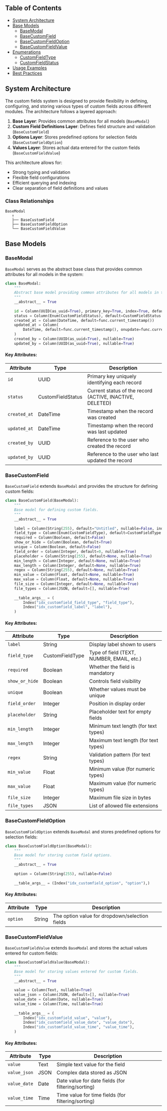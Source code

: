 ## Table of Contents

- [System Architecture](#system-architecture)
- [Base Models](#base-models)
  - [BaseModal](#basemodal)
  - [BaseCustomField](#basecustomfield)
  - [BaseCustomFieldOption](#basecustomfieldoption)
  - [BaseCustomFieldValue](#basecustomfieldvalue)
- [Enumerations](#enumerations)
  - [CustomFieldType](#customfieldtype)
  - [CustomFieldStatus](#customfieldstatus)
- [Usage Examples](#usage-examples)
- [Best Practices](#best-practices)

## System Architecture

The custom fields system is designed to provide flexibility in defining, configuring, and storing various types of custom fields across different modules. The architecture follows a layered approach:

1. **Base Layer**: Provides common attributes for all models (`BaseModal`)
2. **Custom Field Definitions Layer**: Defines field structure and validation (`BaseCustomField`)
3. **Options Layer**: Stores predefined options for selection fields (`BaseCustomFieldOption`)
4. **Values Layer**: Stores actual data entered for the custom fields (`BaseCustomFieldValue`)

This architecture allows for:
- Strong typing and validation
- Flexible field configurations
- Efficient querying and indexing
- Clear separation of field definitions and values

### Class Relationships

```
BaseModal
   ↑
   ├── BaseCustomField
   ├── BaseCustomFieldOption
   └── BaseCustomFieldValue
```

## Base Models

### BaseModal

`BaseModal` serves as the abstract base class that provides common attributes for all models in the system:

```python
class BaseModal:
    """
    Abstract base model providing common attributes for all models in the custom field system.
    """
    __abstract__ = True
    
    id = Column(UUID(as_uuid=True), primary_key=True, index=True, default=uuid.uuid4)
    status = Column(Enum(CustomFieldStatus), default=CustomFieldStatus.ACTIVE)
    created_at = Column(DateTime, default=func.current_timestamp())
    updated_at = Column(
        DateTime, default=func.current_timestamp(), onupdate=func.current_timestamp()
    )
    created_by = Column(UUID(as_uuid=True), nullable=True)
    updated_by = Column(UUID(as_uuid=True), nullable=True)
```

#### Key Attributes:

| Attribute | Type | Description |
|-----------|------|-------------|
| `id` | UUID | Primary key uniquely identifying each record |
| `status` | CustomFieldStatus | Current status of the record (ACTIVE, INACTIVE, DELETED) |
| `created_at` | DateTime | Timestamp when the record was created |
| `updated_at` | DateTime | Timestamp when the record was last updated |
| `created_by` | UUID | Reference to the user who created the record |
| `updated_by` | UUID | Reference to the user who last updated the record |

### BaseCustomField

`BaseCustomField` extends `BaseModal` and provides the structure for defining custom fields:

```python
class BaseCustomField(BaseModal):
    """
    Base model for defining custom fields.
    """
    __abstract__ = True
    
    label = Column(String(255), default="Untitled", nullable=False, index=True)
    field_type = Column(Enum(CustomFieldType), default=CustomFieldType.TEXT, nullable=True)
    required = Column(Boolean, default=False)
    show_or_hide = Column(Boolean, default=True)
    unique = Column(Boolean, default=False)
    field_order = Column(Integer, default=0, nullable=True)
    placeholder = Column(String(255), default=None, nullable=True)
    min_length = Column(Integer, default=None, nullable=True)
    max_length = Column(Integer, default=None, nullable=True)
    regex = Column(String(255), default=None, nullable=True)
    min_value = Column(Float, default=None, nullable=True)
    max_value = Column(Float, default=None, nullable=True)
    file_size = Column(Integer, default=None, nullable=True)
    file_types = Column(JSON, default=[], nullable=True)
    
    __table_args__ = (
        Index("idx_customfield_field_type", "field_type"),
        Index("idx_customfield_label", "label"),
    )
```

#### Key Attributes:

| Attribute | Type | Description |
|-----------|------|-------------|
| `label` | String | Display label shown to users |
| `field_type` | CustomFieldType | Type of field (TEXT, NUMBER, EMAIL, etc.) |
| `required` | Boolean | Whether the field is mandatory |
| `show_or_hide` | Boolean | Controls field visibility |
| `unique` | Boolean | Whether values must be unique |
| `field_order` | Integer | Position in display order |
| `placeholder` | String | Placeholder text for empty fields |
| `min_length` | Integer | Minimum text length (for text types) |
| `max_length` | Integer | Maximum text length (for text types) |
| `regex` | String | Validation pattern (for text types) |
| `min_value` | Float | Minimum value (for numeric types) |
| `max_value` | Float | Maximum value (for numeric types) |
| `file_size` | Integer | Maximum file size in bytes |
| `file_types` | JSON | List of allowed file extensions |

### BaseCustomFieldOption

`BaseCustomFieldOption` extends `BaseModal` and stores predefined options for selection fields:

```python
class BaseCustomFieldOption(BaseModal):
    """
    Base model for storing custom field options.
    """
    __abstract__ = True
    
    option = Column(String(255), nullable=False)
    
    __table_args__ = (Index("idx_customfield_option", "option"),)
```

#### Key Attributes:

| Attribute | Type | Description |
|-----------|------|-------------|
| `option` | String | The option value for dropdown/selection fields |

### BaseCustomFieldValue

`BaseCustomFieldValue` extends `BaseModal` and stores the actual values entered for custom fields:

```python
class BaseCustomFieldValue(BaseModal):
    """
    Base model for storing values entered for custom fields.
    """
    __abstract__ = True
    
    value = Column(Text, nullable=True)
    value_json = Column(JSON, default=[], nullable=True)
    value_date = Column(Date, nullable=True)
    value_time = Column(Time, nullable=True)
    
    __table_args__ = (
        Index("idx_customfield_value", "value"),
        Index("idx_customfield_value_date", "value_date"),
        Index("idx_customfield_value_time", "value_time"),
    )
```

#### Key Attributes:

| Attribute | Type | Description |
|-----------|------|-------------|
| `value` | Text | Simple text value for the field |
| `value_json` | JSON | Complex data stored as JSON |
| `value_date` | Date | Date value for date fields (for filtering/sorting) |
| `value_time` | Time | Time value for time fields (for filtering/sorting) |
